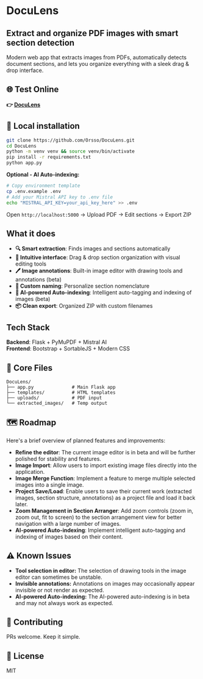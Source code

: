 # DocuLens

## Extract and organize PDF images with smart section detection

Modern web app that extracts images from PDFs, automatically detects document sections, and lets you organize everything with a sleek drag & drop interface.

## 🌐 Test Online

**👉 [DocuLens](https://doculens.onrender.com/)**

## 🚀 Local installation

```bash
git clone https://github.com/Orsso/DocuLens.git
cd DocuLens
python -m venv venv && source venv/bin/activate
pip install -r requirements.txt
python app.py
```

**Optional - AI Auto-indexing:**
```bash
# Copy environment template
cp .env.example .env
# Add your Mistral API key to .env file
echo "MISTRAL_API_KEY=your_api_key_here" >> .env
```

Open `http://localhost:5000` → Upload PDF → Edit sections → Export ZIP

## What it does

- **🔍 Smart extraction**: Finds images and sections automatically
- **🎨 Intuitive interface**: Drag & drop section organization with visual editing tools
- **🖊️ Image annotations**: Built-in image editor with drawing tools and annotations (beta)
- **📝 Custom naming**: Personalize section nomenclature
- **🤖 AI-powered Auto-indexing**: Intelligent auto-tagging and indexing of images (beta)
- **📦 Clean export**: Organized ZIP with custom filenames

## Tech Stack

**Backend**: Flask + PyMuPDF + Mistral AI  
**Frontend**: Bootstrap + SortableJS + Modern CSS

## 📁 Core Files

```
DocuLens/
├── app.py              # Main Flask app
├── templates/          # HTML templates  
├── uploads/            # PDF input
└── extracted_images/   # Temp output
```

## 🗺️ Roadmap

Here's a brief overview of planned features and improvements:

*   **Refine the editor**: The current image editor is in beta and will be further polished for stability and features.
*   **Image Import**: Allow users to import existing image files directly into the application.
*   **Image Merge Function**: Implement a feature to merge multiple selected images into a single image.
*   **Project Save/Load**: Enable users to save their current work (extracted images, section structure, annotations) as a project file and load it back later.
*   **Zoom Management in Section Arranger**: Add zoom controls (zoom in, zoom out, fit to screen) to the section arrangement view for better navigation with a large number of images.
*   **AI-powered Auto-indexing**: Implement intelligent auto-tagging and indexing of images based on their content.

## ⚠️ Known Issues

*   **Tool selection in editor:** The selection of drawing tools in the image editor can sometimes be unstable.
*   **Invisible annotations:** Annotations on images may occasionally appear invisible or not render as expected.
*   **AI-powered Auto-indexing:** The AI-powered auto-indexing is in beta and may not always work as expected.


## 🤝 Contributing

PRs welcome. Keep it simple.

## 📄 License

MIT 